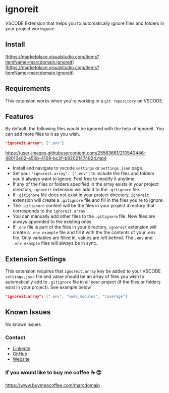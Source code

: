 # ignoreit

VSCODE Extension that helps you to automatically ignore files and folders in your project workspace.

## Install

[https://marketplace.visualstudio.com/items?itemName=marcdomain.ignoreit](https://marketplace.visualstudio.com/items?itemName=marcdomain.ignoreit)

## Requirements

This extension works when you're working in a `git repository` on VSCODE.

## Features

By default, the following files would be ignored with the help of ignoreit. You can add more files to it as you wish.

```json
"ignoreit.array": [".env"]
```

https://user-images.githubusercontent.com/25563661/210540446-48010e02-e50b-4109-bc2f-b92021474824.mp4

* Install and navigate to vscode `settings` or `settings.json` page.
* Set your `"ignoreit.array": [".env"]` to include the files and folders you'd always want to ignore. Feel free to modify it anytime.
* If any of the files or folders specified in the array exists in your project directory, `ignoreit` extension will add it to the `.gitignore` file.
* If `.gitignore` file does not exist in your project directory, `ignoreit` extension will create a `.gitignore` file and fill in the files you're to ignore.
* The `.gitignore` content will be the files in your project directory that corresponds to the `ignoreit.array`
* You can manually add other files to the `.gitignore` file. New files are always appended to the existing ones.
* If `.env` file is part of the files in your directory, `ignoreit` extension will create a `.env.example` file and fill it with the the contents of your .env file. Only variables are filled in, values are left behind. The `.env` and `.env.example` files will always be in sync.

## Extension Settings

This extension requires that `ignoreit.array` key be added to your VSCODE `settings.json` file and value should be an array of files you wish to automatically add to `.gitignore` file in all your project (if the files or folders exist in your project). See example below

```json
"ignoreit.array": [".env", "node_modules", "coverage"]
```

## Known Issues

No known issues

### Contact

* [LinkedIn](https://www.linkedin.com/in/marcdomain)
* [GitHub](https://www.github.com/marcdomain)
* [Website](https://www.marcdomain.dev)

### If you would like to buy me coffee ☕️ 😍

https://www.buymeacoffee.com/marcdomain
